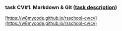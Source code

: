 ### task CV#1. Markdown & Git ([task description](https://github.com/rolling-scopes-school/tasks/blob/master/tasks/cv/en/git-markdown.md))

[https://w8mycode.github.io/rsschool-cv/cv](https://w8mycode.github.io/rsschool-cv/cv)
